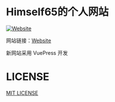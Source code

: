 # Himself65的个人网站

[![Website](http://himself65.com/badvg/himself65.com-avaliable-green.svg)](http://himself65.com)

网站链接：[Website](http://himself65.com)

新网站采用 VuePress 开发

# LICENSE

[MIT LICENSE](../LICENSE)
